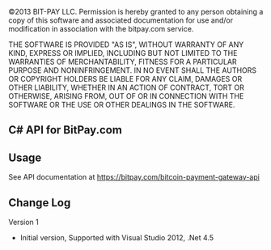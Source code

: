 ©2013 BIT-PAY LLC. Permission is hereby granted to any person obtaining a copy of this software and associated documentation for use and/or modification in association with the bitpay.com service.

THE SOFTWARE IS PROVIDED "AS IS", WITHOUT WARRANTY OF ANY KIND, EXPRESS OR IMPLIED, INCLUDING BUT NOT LIMITED TO THE WARRANTIES OF MERCHANTABILITY, FITNESS FOR A PARTICULAR PURPOSE AND NONINFRINGEMENT. IN NO EVENT SHALL THE AUTHORS OR COPYRIGHT HOLDERS BE LIABLE FOR ANY CLAIM, DAMAGES OR OTHER LIABILITY, WHETHER IN AN ACTION OF CONTRACT, TORT OR OTHERWISE, ARISING FROM, OUT OF OR IN CONNECTION WITH THE SOFTWARE OR THE USE OR OTHER DEALINGS IN THE SOFTWARE.


C# API for BitPay.com
---------------------

Usage
-----
See API documentation at https://bitpay.com/bitcoin-payment-gateway-api

Change Log
----------
Version 1
  - Initial version, Supported with Visual Studio 2012, .Net 4.5
